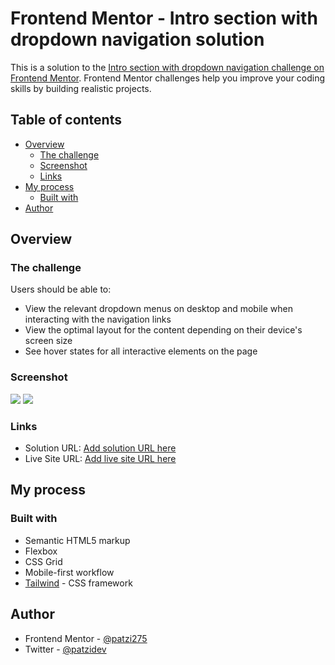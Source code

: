 # Frontend Mentor - Intro section with dropdown navigation solution

This is a solution to the [Intro section with dropdown navigation challenge on Frontend Mentor](https://www.frontendmentor.io/challenges/intro-section-with-dropdown-navigation-ryaPetHE5). Frontend Mentor challenges help you improve your coding skills by building realistic projects. 

## Table of contents

- [Overview](#overview)
  - [The challenge](#the-challenge)
  - [Screenshot](#screenshot)
  - [Links](#links)
- [My process](#my-process)
  - [Built with](#built-with)
- [Author](#author)

## Overview

### The challenge

Users should be able to:

- View the relevant dropdown menus on desktop and mobile when interacting with the navigation links
- View the optimal layout for the content depending on their device's screen size
- See hover states for all interactive elements on the page

### Screenshot

![](./intro-section-with-dropdown-navigation.png)
![](./intro-section-with-dropdown-navigation-Galaxy-S9+.png)


### Links

- Solution URL: [Add solution URL here](https://github.com/Patzi275/intro-section-with-dropdown-navigation)
- Live Site URL: [Add live site URL here](https://patzi275-intro-section-with-dropdown-navigation.surge.sh)

## My process

### Built with

- Semantic HTML5 markup
- Flexbox
- CSS Grid
- Mobile-first workflow
- [Tailwind](https://tailwindcss.com) - CSS framework

## Author

- Frontend Mentor - [@patzi275](https://www.frontendmentor.io/profile/patzi275)
- Twitter - [@patzidev](https://www.twitter.com/patzidev)
